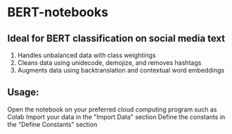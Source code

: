 # BERT-notebooks

## Ideal for BERT classification on social media text
1. Handles unbalanced data with class weightings
2. Cleans data using unidecode, demojize, and removes hashtags
3. Augments data using backtranslation and contextual word embeddings

## Usage:
Open the notebook on your preferred cloud computing program such as Colab
Import your data in the "Import Data" section
Define the constants in the "Define Constants" section
